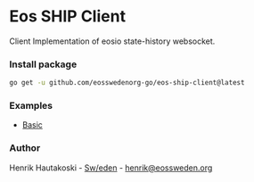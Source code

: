 # Eos SHIP Client

Client Implementation of eosio state-history websocket.

### Install package

``` bash
go get -u github.com/eosswedenorg-go/eos-ship-client@latest
```

### Examples

* [Basic](examples/basic/main.go)

### Author

Henrik Hautakoski - [Sw/eden](https://eossweden.org/) - [henrik@eossweden.org](mailto:henrik@eossweden.org)
